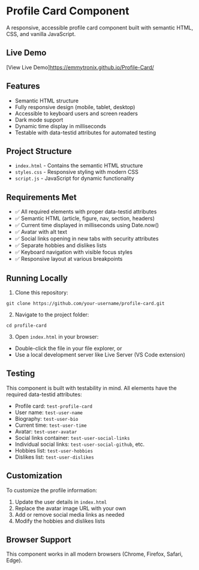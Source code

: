 # Profile Card Component

A responsive, accessible profile card component built with semantic HTML, CSS, and vanilla JavaScript.

## Live Demo

[View Live Demo]https://emmytronix.github.io/Profile-Card/

## Features

- Semantic HTML structure
- Fully responsive design (mobile, tablet, desktop)
- Accessible to keyboard users and screen readers
- Dark mode support
- Dynamic time display in milliseconds
- Testable with data-testid attributes for automated testing

## Project Structure

- `index.html` - Contains the semantic HTML structure
- `styles.css` - Responsive styling with modern CSS
- `script.js` - JavaScript for dynamic functionality

## Requirements Met

- ✅ All required elements with proper data-testid attributes
- ✅ Semantic HTML (article, figure, nav, section, headers)
- ✅ Current time displayed in milliseconds using Date.now()
- ✅ Avatar with alt text
- ✅ Social links opening in new tabs with security attributes
- ✅ Separate hobbies and dislikes lists
- ✅ Keyboard navigation with visible focus styles
- ✅ Responsive layout at various breakpoints

## Running Locally

1. Clone this repository:
```
git clone https://github.com/your-username/profile-card.git
```

2. Navigate to the project folder:
```
cd profile-card
```

3. Open `index.html` in your browser:
- Double-click the file in your file explorer, or
- Use a local development server like Live Server (VS Code extension)

## Testing

This component is built with testability in mind. All elements have the required data-testid attributes:

- Profile card: `test-profile-card`
- User name: `test-user-name`
- Biography: `test-user-bio`
- Current time: `test-user-time`
- Avatar: `test-user-avatar`
- Social links container: `test-user-social-links`
- Individual social links: `test-user-social-github`, etc.
- Hobbies list: `test-user-hobbies`
- Dislikes list: `test-user-dislikes`

## Customization

To customize the profile information:

1. Update the user details in `index.html`
2. Replace the avatar image URL with your own
3. Add or remove social media links as needed
4. Modify the hobbies and dislikes lists

## Browser Support

This component works in all modern browsers (Chrome, Firefox, Safari, Edge).
